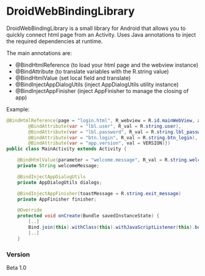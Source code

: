 # DroidWebBindingLibrary

DroidWebBindingLibrary is a small library for Android that allows you to quickly connect html page from an Activity. Uses Java annotations to inject the required dependencies at runtime.

  The main annotations are:
  - @BindHtmlReference (to load your html page and the webview instance)
  - @BindAttribute (to translate variables with the R.string value)
  - @BindHtmlValue (set local field and translate)
  - @BindInjectAppDialogUtils (inject AppDialogUtils utility instance)
  - @BindInjectAppFinisher (inject AppFinisher to manage the closing of app)

Example:
``` java
@BindHtmlReference(page = "login.html", R_webview = R.id.mainWebView, attributes = {
        @BindAttribute(var = "lbl.user", R_val = R.string.user),
        @BindAttribute(var = "lbl.password", R_val = R.string.lbl_password),
        @BindAttribute(var = "btn.login", R_val = R.string.btn_login),
        @BindAttribute(var = "app.version", val = VERSION)})
public class MainActivity extends Activity {

    @BindHtmlValue(parameter = "welcome.message", R_val = R.string.welcome_message)
    private String welcomeMessage;

    @BindInjectAppDialogUtils
    private AppDialogUtils dialogs;

    @BindInjectAppFinisher(toastMessage = R.string.exit_message)
    private AppFinisher finisher;

    @Override
    protected void onCreate(Bundle savedInstanceState) {
        [..]
        Bind.join(this).withClass(this).withJavaScriptListener(this).build();
        [..]
    }
```
### Version
Beta 1.0
